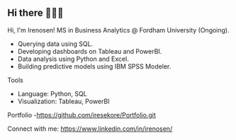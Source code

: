 ## Hi there 👩🏽‍💻

Hi, I'm Irenosen! MS in Business Analytics @ Fordham University (Ongoing).

- Querying data using SQL.
- Developing dashboards on Tableau and PowerBI.
- Data analysis using Python and Excel.
- Building predictive models using IBM SPSS Modeler.

Tools
- Language: Python, SQL
- Visualization: Tableau, PowerBI

Portfolio
-https://github.com/iresekore/Portfolio.git

Connect with me:
https://www.linkedin.com/in/irenosen/
